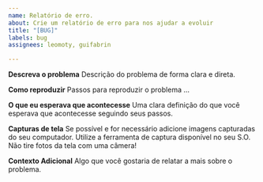 ```yaml
---
name: Relatório de erro.
about: Crie um relatório de erro para nos ajudar a evoluir
title: "[BUG]"
labels: bug
assignees: leomoty, guifabrin

---
```


**Descreva o problema**
Descrição do problema de forma clara e direta.

**Como reproduzir**
Passos para reproduzir o problema
...

**O que eu esperava que acontecesse**
Uma clara definição do que você esperava que acontecesse seguindo seus passos.

**Capturas de tela**
Se possível e for necessário adicione imagens capturadas do seu computador. Utilize a ferramenta de captura disponível no seu S.O. Não tire fotos da tela com uma câmera!

**Contexto Adicional**
Algo que você gostaria de relatar a mais sobre o problema.
